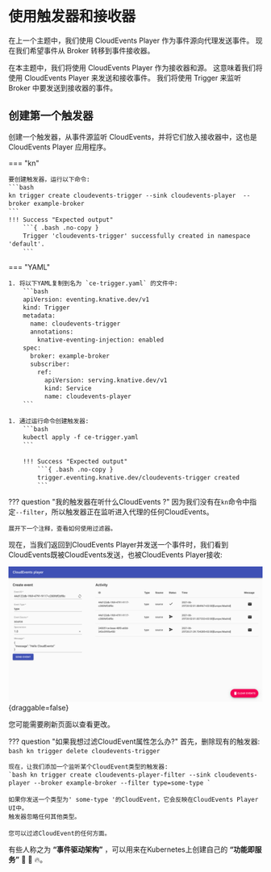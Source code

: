 # 使用触发器和接收器

在上一个主题中，我们使用 CloudEvents Player 作为事件源向代理发送事件。
现在我们希望事件从 Broker 转移到事件接收器。

在本主题中，我们将使用 CloudEvents Player 作为接收器和源。
这意味着我们将使用 CloudEvents Player 来发送和接收事件。
我们将使用 Trigger 来监听 Broker 中要发送到接收器的事件。

## 创建第一个触发器

创建一个触发器，从事件源监听 CloudEvents，并将它们放入接收器中，这也是 CloudEvents Player 应用程序。

=== "kn"

    要创建触发器，运行以下命令:
    ```bash
    kn trigger create cloudevents-trigger --sink cloudevents-player  --broker example-broker
    ```
    !!! Success "Expected output"
        ```{ .bash .no-copy }
        Trigger 'cloudevents-trigger' successfully created in namespace 'default'.
        ```

=== "YAML"

    1. 将以下YAML复制到名为 `ce-trigger.yaml` 的文件中:
        ```bash
        apiVersion: eventing.knative.dev/v1
        kind: Trigger
        metadata:
          name: cloudevents-trigger
          annotations:
            knative-eventing-injection: enabled
        spec:
          broker: example-broker
          subscriber:
            ref:
              apiVersion: serving.knative.dev/v1
              kind: Service
              name: cloudevents-player
        ```

    1. 通过运行命令创建触发器:
        ```bash
        kubectl apply -f ce-trigger.yaml
        ```

        !!! Success "Expected output"
            ```{ .bash .no-copy }
            trigger.eventing.knative.dev/cloudevents-trigger created
            ```

??? question "我的触发器在听什么CloudEvents ?"
    因为我们没有在`kn`命令中指定`--filter`，所以触发器正在监听进入代理的任何CloudEvents。

    展开下一个注释，查看如何使用过滤器。

现在，当我们返回到CloudEvents Player并发送一个事件时，我们看到CloudEvents既被CloudEvents发送，也被CloudEvents Player接收:

![CloudEvents Player user interface](images/event_received.png){draggable=false}

您可能需要刷新页面以查看更改。

??? question "如果我想过滤CloudEvent属性怎么办?"
    首先，删除现有的触发器: `bash kn trigger delete cloudevents-trigger `

    现在，让我们添加一个监听某个CloudEvent类型的触发器: 
    `bash kn trigger create cloudevents-player-filter --sink cloudevents-player --broker example-broker --filter type=some-type `

    如果你发送一个类型为' some-type '的CloudEvent，它会反映在CloudEvents Player UI中。
    触发器忽略任何其他类型。

    您可以过滤CloudEvent的任何方面。

有些人称之为 **“事件驱动架构”** ，可以用来在Kubernetes上创建自己的 **“功能即服务”**  :tada: :taco: :fire:。